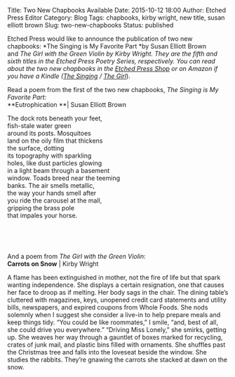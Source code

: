 Title: Two New Chapbooks Available
Date: 2015-10-12 18:00
Author: Etched Press Editor
Category: Blog
Tags: chapbooks, kirby wright, new title, susan elliott brown
Slug: two-new-chapbooks
Status: published

Etched Press would like to announce the publication of two new chapbooks: *The Singing is My Favorite Part *by Susan Elliott Brown and *The Girl with the Green Violin *by Kirby Wright. They are the fifth and sixth titles in the Etched Press Poetry Series, respectively. You can read about the two new chapbooks in the [Etched Press Shop](http://etchedpress.com/shop/) or on Amazon if you have a Kindle (*[The Singing](http://www.amazon.com/gp/product/B0161CE6O6) / [The Girl](http://www.amazon.com/Green-Violin-Etched-Press-Poetry-ebook/dp/B0161QLBZE)*).

Read a poem from the first of the two new chapbooks, *The Singing is My Favorite Part:*  
**Eutrophication **\| Susan Elliott Brown

The dock rots beneath your feet,  
fish-stale water green  
around its posts. Mosquitoes  
land on the oily film that thickens  
the surface, dotting  
its topography with sparkling  
holes, like dust particles glowing  
in a light beam through a basement  
window. Toads breed near the teeming  
banks. The air smells metallic,  
the way your hands smell after  
you ride the carousel at the mall,  
gripping the brass pole  
that impales your horse.

 

 

And a poem from *The Girl with the Green Violin*:  
**Carrots on Snow** \| Kirby Wright

A flame has been extinguished in mother, not the fire of life but that spark wanting independence. She displays a certain resignation, one that causes her face to droop as if melting. Her body sags in the chair. The dining table’s cluttered with magazines, keys, unopened credit card statements and utility bills, newspapers, and expired coupons from Whole Foods. She nods solemnly when I suggest she consider a live-in to help prepare meals and keep things tidy. “You could be like roommates,” I smile, “and, best of all, she could drive you everywhere.” “Driving Miss Lonely,” she smirks, getting up. She weaves her way through a gauntlet of boxes marked for recycling, crates of junk mail, and plastic bins filled with ornaments. She shuffles past the Christmas tree and falls into the loveseat beside the window. She studies the rabbits. They’re gnawing the carrots she stacked at dawn on the snow.
